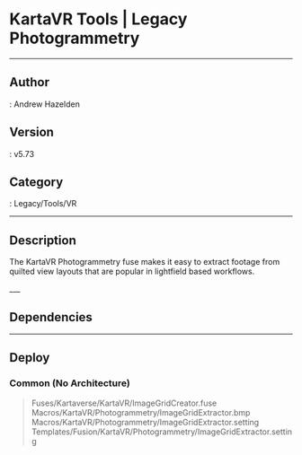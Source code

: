 # KartaVR Tools | Legacy Photogrammetry
___

## Author
 : Andrew Hazelden

## Version
 : v5.73

## Category
 : Legacy/Tools/VR
___

## Description
<p>The KartaVR Photogrammetry fuse makes it easy to extract footage from quilted view layouts that are popular in lightfield based workflows.</p>___

## Dependencies


___

## Deploy

### Common (No Architecture)

> Fuses/Kartaverse/KartaVR/ImageGridCreator.fuse  
> Macros/KartaVR/Photogrammetry/ImageGridExtractor.bmp  
> Macros/KartaVR/Photogrammetry/ImageGridExtractor.setting  
> Templates/Fusion/KartaVR/Photogrammetry/ImageGridExtractor.setting  
